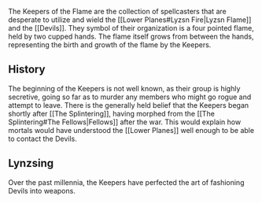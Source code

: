 The Keepers of the Flame are the collection of spellcasters that are desperate to utilize and wield the [[Lower Planes#Lyzsn Fire|Lyzsn Flame]] and the [[Devils]]. They symbol of their organization is a four pointed flame, held by two cupped hands. The flame itself grows from between the hands, representing the birth and growth of the flame by the Keepers. 
## History

The beginning of the Keepers is not well known, as their group is highly secretive, going so far as to murder any members who might go rogue and attempt to leave. There is the generally held belief that the Keepers began shortly after [[The Splintering]], having morphed from the [[The Splintering#The Fellows|Fellows]] after the war. This would explain how mortals would have understood the [[Lower Planes]] well enough to be able to contact the Devils. 



## Lynzsing

Over the past millennia, the Keepers have perfected the art of fashioning Devils into weapons. 